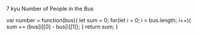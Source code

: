 7 kyu
Number of People in the Bus

var number = function(bus){
let sum = 0;
  for(let i = 0; i < bus.length; i++){
    sum += (bus[i][0] - bus[i][1]);
  }
  return sum;
}
